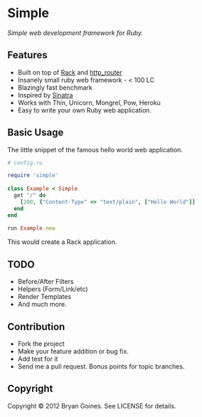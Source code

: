 # Simple 

_Simple web development framework for Ruby._

## Features

* Built on top of [Rack](https://github.com/rack/rack) and [http_router](https://github.com/joshbuddy/http_router)
* Insanely small ruby web framework - < 100 LC
* Blazingly fast benchmark
* Inspired by [Sinatra](https://github.com/sinatra/sinatra)
* Works with Thin, Unicorn, Mongrel, Pow, Heroku
* Easy to write your own Ruby web application.

## Basic Usage

The little snippet of the famous hello world web application.

```ruby
# config.ru

require 'simple'
  	
class Example < Simple
  get "/" do
    [200, {"Content-Type" => "text/plain", ["Hello World"]]
  end
end
  
run Example.new
````

This would create a Rack application.

## TODO

* Before/After Filters
* Helpers (Form/Link/etc)
* Render Templates
* And much more.

## Contribution

* Fork the project
* Make your feature addition or bug fix.
* Add test for it
* Send me a pull request. Bonus points for topic branches.

## Copyright

Copyright © 2012 Bryan Goines. See LICENSE for details.

